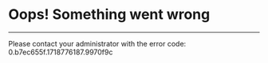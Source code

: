 Oops! Something went wrong
==========================

* * *

Please contact your administrator with the error code: 0.b7ec655f.1718776187.9970f9c